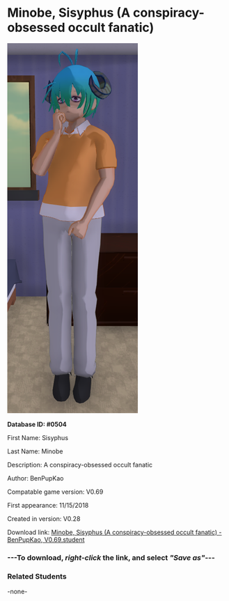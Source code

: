 # Minobe, Sisyphus (A conspiracy-obsessed occult fanatic)

<img src="../../Files/Images/Minobe, Sisyphus (A conspiracy-obsessed occult fanatic).png" title="Minobe, Sisyphus (A conspiracy-obsessed occult fanatic) - BenPupKao, V0.69">

**Database ID: #0504**

First Name: Sisyphus

Last Name: Minobe

Description: A conspiracy-obsessed occult fanatic

Author: BenPupKao

Compatable game version: V0.69

First appearance: 11/15/2018

Created in version: V0.28

Download link: <a href="https://raw.githubusercontent.com/Arbiter1223/Daigaku-Gurashi-Custom-Students/master/Files/Student%20Files/Minobe%2C%20Sisyphus%20(A%20conspiracy-obsessed%20occult%20fanatic)%20-%20BenPupKao%2C%20V0.69.student">Minobe, Sisyphus (A conspiracy-obsessed occult fanatic) - BenPupKao, V0.69.student</a>

### ---**To download, _right-click_ the link, and select _"Save as"_**---

### Related Students

-none-
